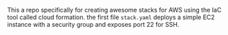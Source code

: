 This a repo specifically for creating awesome stacks for AWS using the IaC tool called cloud formation. the first file `stack.yaml` deploys a simple EC2 instance with a security group and exposes port 22 for SSH.